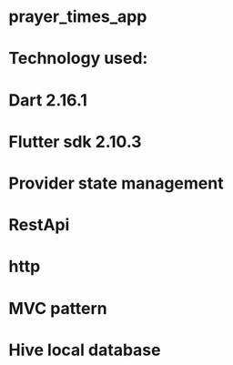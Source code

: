 # prayer_times_app

# Technology used: 
#         Dart 2.16.1 
#         Flutter sdk 2.10.3
#         Provider state management
#         RestApi
#         http
#         MVC pattern
#         Hive local database
         
